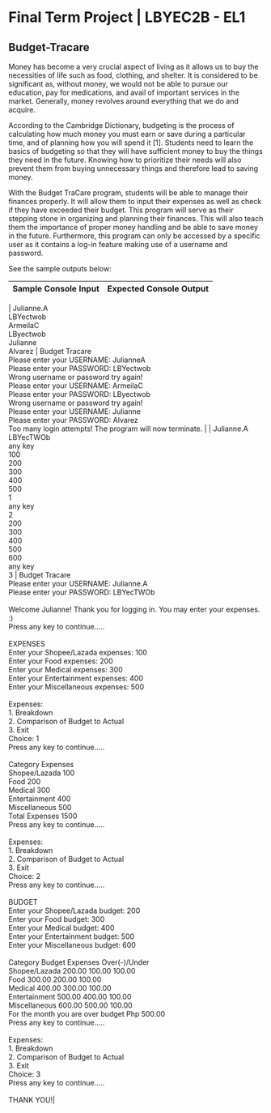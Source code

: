 # Final Term Project | LBYEC2B - EL1

## Budget-Tracare

Money has become a very crucial aspect of living as it allows us to buy the necessities of life such as food, clothing, and shelter. It is considered to be significant as, without money, we would not be able to pursue our education, pay for medications, and avail of important services in the market. Generally, money revolves around everything that we do and acquire. 

According to the Cambridge Dictionary, budgeting is the process of calculating how much money you must earn or save during a particular time, and of planning how you will spend it [1]. Students need to learn the basics of budgeting so that they will have sufficient money to buy the things they need in the future. Knowing how to prioritize their needs will also prevent them from buying unnecessary things and therefore lead to saving money. 

With the Budget TraCare program, students will be able to manage their finances properly. It will allow them to input their expenses as well as check if they have exceeded their budget. This program will serve as their stepping stone in organizing and planning their finances. This will also teach them the importance of proper money handling and be able to save money in the future. Furthermore, this program can only be accessed by a specific user as it contains a log-in feature making use of a username and password.

See the sample outputs below:

| Sample Console Input | Expected Console Output                                                                                                                                                                                                     |
| -------------------- | --------------------------------------------------------------------------------------------------------------------------------------------------------------------------------------------------------------------------- |

| Julianne.A <br>LBYectwob<br>ArmeilaC <br>LByectwob<br>Julianne <br>Alvarez              | Budget Tracare<br>Please enter your USERNAME: JulianneA<br>Please enter your PASSWORD: LBYectwob<br>Wrong username or password try again!<br>Please enter your USERNAME: ArmeilaC<br>Please enter your PASSWORD: LByectwob<br>Wrong username or password try again!<br>Please enter your USERNAME: Julianne<br>Please enter your PASSWORD: Alvarez<br>Too many login attempts! The program will now terminate. |
| Julianne.A <br>LBYecTWOb <br>any key<br>100 <br>200 <br>300 <br>400 <br>500 <br>1<br>any key <br>2 <br>200 <br>300 <br>400 <br>500 <br>600 <br>any key<br>3            | Budget Tracare<br>Please enter your USERNAME: Julianne.A<br>Please enter your PASSWORD: LBYecTWOb<br><br>Welcome Julianne! Thank you for logging in. You may enter your expenses. :)<br>Press any key to continue.....<br><br>EXPENSES<br>Enter your Shopee/Lazada expenses: 100<br>Enter your Food expenses: 200<br>Enter your Medical expenses: 300<br>Enter your Entertainment expenses: 400<br>Enter your Miscellaneous expenses: 500<br><br>Expenses:<br>1. Breakdown<br>2. Comparison of Budget to Actual<br>3. Exit<br>Choice: 1<br>Press any key to continue.....<br><br>Category   Expenses<br>Shopee/Lazada   100<br>Food   200<br>Medical   300<br>Entertainment   400<br>Miscellaneous   500<br>Total Expenses   1500<br>Press any key to continue.....<br><br>Expenses:<br>1. Breakdown<br>2. Comparison of Budget to Actual<br>3. Exit<br>Choice: 2<br>Press any key to continue.....<br><br>BUDGET<br>Enter your Shopee/Lazada budget: 200<br>Enter your Food budget: 300<br>Enter your Medical budget: 400<br>Enter your Entertainment budget: 500<br>Enter your Miscellaneous budget: 600<br><br>Category   Budget   Expenses   Over(-)/Under<br>Shopee/Lazada   200.00   100.00   100.00<br>Food   300.00   200.00   100.00<br>Medical   400.00   300.00   100.00<br>Entertainment   500.00   400.00   100.00<br>Miscellaneous   600.00   500.00   100.00<br>For the month you are over budget    Php 500.00<br>Press any key to continue.....<br><br>Expenses:<br>1. Breakdown<br>2. Comparison of Budget to Actual<br>3. Exit<br>Choice: 3<br>Press any key to continue.....<br><br>THANK YOU!|
